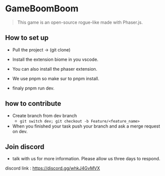 # GameBoomBoom

> This game is an open-source rogue-like made with Phaser.js.

## How to set up

- Pull the project -> (git clone)
- Install the extension biome in you vscode.
- You can also install the phaser extension.

- We use pnpm so make sur to pnpm install.
- finaly pnpm run dev.

## how to contribute

- Create branch from dev branch
  - `git switch dev; git checkout -b Feature/<feature_name>`
- When you finished your task push your branch and ask a merge request on dev.

## Join discord

- talk with us for more information. Please allow us three days to respond.

discord link : https://discord.gg/whkJ4GvMVX
